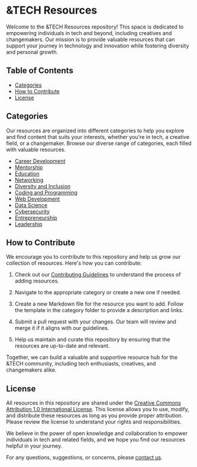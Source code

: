 # &TECH Resources

Welcome to the &TECH Resources repository! This space is dedicated to empowering individuals in tech and beyond, including creatives and changemakers. Our mission is to provide valuable resources that can support your journey in technology and innovation while fostering diversity and personal growth.

## Table of Contents

- [Categories](#categories)
- [How to Contribute](#how-to-contribute)
- [License](#license)

## Categories

Our resources are organized into different categories to help you explore and find content that suits your interests, whether you're in tech, a creative field, or a changemaker. Browse our diverse range of categories, each filled with valuable resources.

- [Career Development](./Career%20Development)
- [Mentorship](./Mentorship)
- [Education](./Education)
- [Networking](./Networking)
- [Diversity and Inclusion](./Diversity%20and%20Inclusion)
- [Coding and Programming](./Coding%20and%20Programming)
- [Web Development](./Web%20Development)
- [Data Science](./Data%20Science)
- [Cybersecurity](./Cybersecurity)
- [Entrepreneurship](./Entrepreneurship)
- [Leadership](./Leadership)

## How to Contribute

We encourage you to contribute to this repository and help us grow our collection of resources. Here's how you can contribute:

1. Check out our [Contributing Guidelines](./CONTRIBUTING.md) to understand the process of adding resources.

2. Navigate to the appropriate category or create a new one if needed.

3. Create a new Markdown file for the resource you want to add. Follow the template in the category folder to provide a description and links.

4. Submit a pull request with your changes. Our team will review and merge it if it aligns with our guidelines.

5. Help us maintain and curate this repository by ensuring that the resources are up-to-date and relevant.

Together, we can build a valuable and supportive resource hub for the &TECH community, including tech enthusiasts, creatives, and changemakers alike.

## License

All resources in this repository are shared under the [Creative Commons Attribution 1.0 International License](./LICENSE). This license allows you to use, modify, and distribute these resources as long as you provide proper attribution. Please review the license to understand your rights and responsibilities.

We believe in the power of open knowledge and collaboration to empower individuals in tech and related fields, and we hope you find our resources helpful in your journey.

For any questions, suggestions, or concerns, please [contact us](mailto:hello@andtechhq.com).
